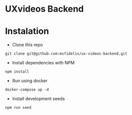 # UXvideos Backend

# Instalation 

* Clone this repo

```
git clone git@github.com:msfidelis/ux-videos-backend.git
```

* Install dependencies with NPM

```
npm install
```

* Run using docker 

```
docker-compose up -d 
```

* Install development seeds 

```
npm run seed
```
